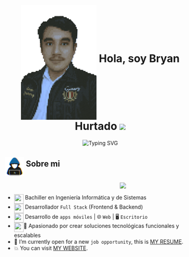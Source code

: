 <h1 align="center">
  <img src="Assets\perfil-pixel-art.png" width = 200px align="middle">
  Hola, soy Bryan Hurtado 
  <img src="https://media.giphy.com/media/hvRJCLFzcasrR4ia7z/giphy.gif" width="35"> 
</h1>
<p align="center">
  <img src="https://readme-typing-svg.herokuapp.com?font=Fira+Code&size=25&pause=1000&center=true&vCenter=true&&width=800&lines=Apasionado+por+la+tecnolog%C3%ADa;Desarrollador+Full+Stack+;Resolutivo%2C+creativo+y+%C3%A9tico;Desarrollador+competitivo;Siempre+aprendiendo+nuevas+cosas" alt="Typing SVG" />
</p>
<h2 >
  <img src="Assets\about_me.gif" width="50" align="middle"> Sobre mi
</h2>
<img align="right" src="https://github.com/7oSkaaa/7oSkaaa/blob/main/Images/Right_Side.gif?raw=true" width = 200px>
<br>

- <img width="25" height="25" align="top" src="https://www.svgrepo.com/show/401870/graduation-cap.svg" width = 25px height = 25px> Bachiller en Ingeniería Informática y de Sistemas 
- <img width="25" height="25" align="top" src="https://www.svgrepo.com/show/401870/graduation-cap.svg" width = 25px height = 25px> Desarrollador `Full Stack` (Frontend & Backend)
- <img width="25" height="25" align="top" src="https://www.svgrepo.com/show/401870/graduation-cap.svg" width = 25px height = 25px> Desarrollo de `apps móviles` | 🌐 `Web` | 🖥️ `Escritorio`
- <img width="25" height="25" align="top" src="https://www.svgrepo.com/show/401870/graduation-cap.svg" width = 25px height = 25px>🚀 Apasionado por crear soluciones tecnológicas funcionales y escalables
- :thinking: I’m currently open for a new `job opportunity`, this is [MY RESUME](http://micv).
- :boom: You can visit [MY WEBSITE](https://mi_website).
<br><br>
